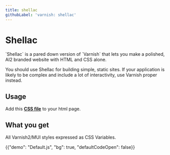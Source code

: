 ```yaml
---
title: shellac
githubLabel: 'varnish: shellac'
---
```


# Shellac

<p class="description">`Shellac` is a pared down version of `Varnish` that lets you make a polished, AI2 branded website with HTML and CSS alone.</p>

You should use Shellac for building simple, static sites. If your application is likely to be complex and include a lot of interactivity, use Varnish proper instead.

## Usage

Add this **[CSS file](https://cdn.jsdelivr.net/npm/@allenai/varnish2@latest/shellac.css)** to your html page.

## What you get

All Varnish2/MUI styles expressed as CSS Variables.

{{"demo": "Default.js", "bg": true, "defaultCodeOpen": false}}
